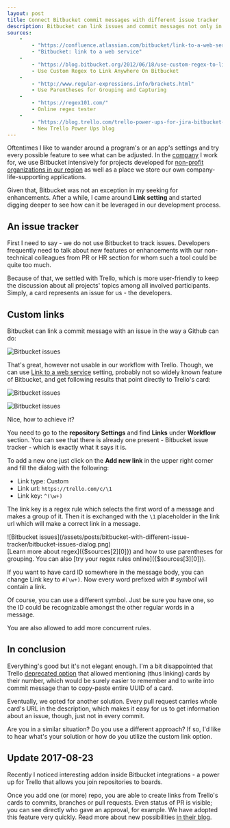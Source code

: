 ```yaml
---
layout: post
title: Connect Bitbucket commit messages with different issue tracker
description: Bitbucket can link issues and commit messages not only in itself alone but also with outside world. Let's have a look how to create connections with a different tool for issue tracking.
sources:
	-
		- "https://confluence.atlassian.com/bitbucket/link-to-a-web-service-283641959.html"
		- "Bitbucket: link to a web service"
	-
		- "https://blog.bitbucket.org/2012/06/18/use-custom-regex-to-link-anywhere-on-bitbucket/ "
		- Use Custom Regex to Link Anywhere On Bitbucket
	-
		- "http://www.regular-expressions.info/brackets.html"
		- Use Parentheses for Grouping and Capturing
	-
		- "https://regex101.com/"
		- Online regex tester
	-
		- "https://blog.trello.com/trello-power-ups-for-jira-bitbucket-confluence-hipchat"
		- New Trello Power Ups blog
---
```


Oftentimes I like to wander around a program's or an app's settings and try every possible feature to see what can be adjusted. In the [company](http://www.nesskdc.sk/) I work for, we use Bitbucket intensively for projects developed for [non-profit organizations in our region](http://www.nesskdc.sk/en/community-support/ness-kdc-to-kosice/) as well as a place we store our own company-life-supporting applications.

Given that, Bitbucket was not an exception in my seeking for enhancements. After a while, I came around **Link setting** and started digging deeper to see how can it be leveraged in our development process.

## An issue tracker
First I need to say - we do not use Bitbucket to track issues. Developers frequently need to talk about new features or enhancements with our non-technical colleagues from PR or HR section for whom such a tool could be quite too much.

Because of that, we settled with Trello, which is more user-friendly to keep the discussion about all projects' topics among all involved participants. Simply, a card represents an issue for us - the developers.

## Custom links
Bitbucket can link a commit message with an issue in the way a Github can do:

![Bitbucket issues](/assets/posts/bitbucket-with-different-issue-tracker/bitbucket-issues.png "Bitbucket issue tracker")

That's great, however not usable in our workflow with Trello. Though, we can use [Link to a web service]({$sources[0][0]}) setting,  probably not so widely known feature of Bitbucket, and get following results that point directly to Trello's card:

![Bitbucket issues](/assets/posts/bitbucket-with-different-issue-tracker/bitbucket-issues-custom-01.png "link is at the beginning of the message")

![Bitbucket issues](/assets/posts/bitbucket-with-different-issue-tracker/bitbucket-issues-custom-02.png "link can be also somewhere in the middle")

Nice, how to achieve it?

You need to go to the **repository Settings** and find **Links** under **Workflow** section. You can see that there is already one present - Bitbucket issue tracker - which is exactly what it says it is.

To add a new one just click on the **Add new link** in the upper right corner and fill the dialog with the following:

- Link type: Custom
- Link url: `https://trello.com/c/\1`
- Link key: `^(\w+)`

The link key is a regex rule which selects the first word of a message and makes a group of it. Then it is exchanged with the `\1` placeholder in the link url which will make a correct link in a message.

<div class="image-small" markdown="1">
![Bitbucket issues](/assets/posts/bitbucket-with-different-issue-tracker/bitbucket-issues-dialog.png)
</div>

<div class="tip" markdown="1">
[Learn more about regex]({$sources[2][0]}) and how to use parentheses for grouping. You can also [try your regex rules online]({$sources[3][0]}).
</div>

If you want to have card ID somewhere in the message body, you can change Link key to `#(\w+)`. Now every word prefixed with _# symbol_ will contain a link.

Of course, you can use a different symbol. Just be sure you have one, so the ID could be recognizable amongst the other regular words in a message.

You are also allowed to add more concurrent rules.

## In conclusion
Everything's good but it's not elegant enough. I'm a bit disappointed that Trello [deprecated option](https://trello.com/c/sSldoiVf/46-deprecated-mentioning-cards-by-number-e-g-46-creates-hyperlinks) that allowed mentioning (thus linking) cards by their number, which would be surely easier to remember and to write into commit message than to copy-paste entire UUID of a card.

Eventually, we opted for another solution. Every pull request carries whole card's URL in the description, which makes it easy for us to get information about an issue, though, just not in every commit.

Are you in a similar situation? Do you use a different approach? If so, I'd like to hear what's your solution or how do you utilize the custom link option.

## Update 2017-08-23
Recently I noticed interesting addon inside Bitbucket integrations - a power up for Trello that allows you join repositories to boards.

Once you add one (or more) repo, you are able to create links from Trello's cards to commits, branches or pull requests. Even status of PR is visible; you can see directly who gave an approval, for example. We have adopted this feature very quickly. Read more about new possibilities [in their blog]({$sources[4][0]}).

